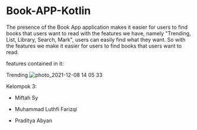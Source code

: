 # Book-APP-Kotlin

The presence of the Book App application makes it easier for users to find books that users want to read with the features we have, namely "Trending, List, Library, Search, Mark", users can easily find what they want. So with the features we make it easier for users to find books that users want to read.

features contained in it:

Trending
![photo_2021-12-08 14 05 33](https://user-images.githubusercontent.com/68719137/145172097-707c46a7-1327-414a-8cc6-4e75620ae9c0.jpeg)



Kelompok 3:

- Miftah Sy

- Muhammad Luthfi Farizqi

- Praditya Abyan
